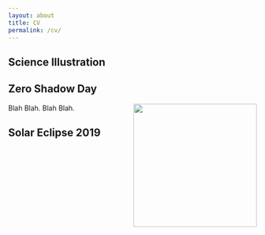```yaml
---
layout: about
title: CV
permalink: /cv/
---
```



## Science Illustration

## Zero Shadow Day

Blah Blah. <img src="http://localhost:4000/pudiyador_zsd.jpg" class="shrinkToFit" height="250" style="float: right">
Blah Blah.

## Solar Eclipse 2019